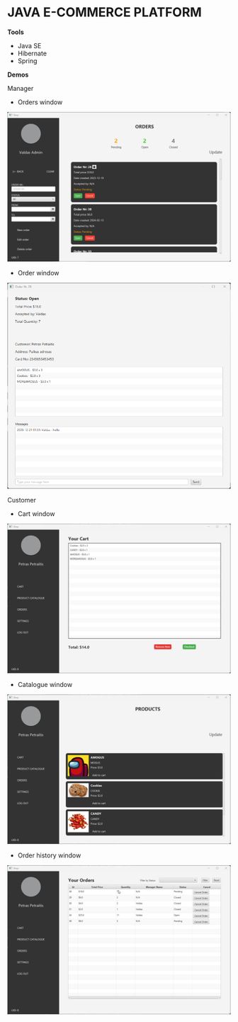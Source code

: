 # **JAVA E-COMMERCE PLATFORM**

**Tools**
* Java SE
* Hibernate
* Spring

**Demos**

Manager
* Orders window
  
![Orders](IMAGES/java_Iiio68zyZU.png)
* Order window
  
![Order window](IMAGES/java_jyGfzrfr4L.png)

Customer
* Cart window
  
![Cart](IMAGES/java_uIEmFLKUtd.png)
* Catalogue window
  
![Catalogue](IMAGES/java_NtwEcODsfa.png)
* Order history window
  
![Order history](IMAGES/java_0i9siyqU4o.png)

